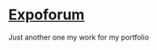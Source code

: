# <a href="https://wyndace.github.io/Expofurm">Expoforum</a>
Just another one my work for my portfolio
